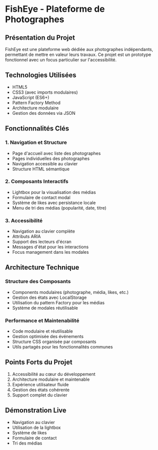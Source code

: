 # FishEye - Plateforme de Photographes

## Présentation du Projet
FishEye est une plateforme web dédiée aux photographes indépendants, permettant de mettre en valeur leurs travaux. Ce projet est un prototype fonctionnel avec un focus particulier sur l'accessibilité.

## Technologies Utilisées
- HTML5
- CSS3 (avec imports modulaires)
- JavaScript (ES6+)
- Pattern Factory Method
- Architecture modulaire
- Gestion des données via JSON

## Fonctionnalités Clés

### 1. Navigation et Structure
- Page d'accueil avec liste des photographes
- Pages individuelles des photographes
- Navigation accessible au clavier
- Structure HTML sémantique

### 2. Composants Interactifs
- Lightbox pour la visualisation des médias
- Formulaire de contact modal
- Système de likes avec persistance locale
- Menu de tri des médias (popularité, date, titre)

### 3. Accessibilité
- Navigation au clavier complète
- Attributs ARIA
- Support des lecteurs d'écran
- Messages d'état pour les interactions
- Focus management dans les modales

## Architecture Technique

### Structure des Composants
- Components modulaires (photographe, média, likes, etc.)
- Gestion des états avec LocalStorage
- Utilisation du pattern Factory pour les médias
- Système de modales réutilisable

### Performance et Maintenabilité
- Code modulaire et réutilisable
- Gestion optimisée des événements
- Structure CSS organisée par composants
- Utils partagés pour les fonctionnalités communes

## Points Forts du Projet
1. Accessibilité au cœur du développement
2. Architecture modulaire et maintenable
3. Expérience utilisateur fluide
4. Gestion des états cohérente
5. Support complet du clavier

## Démonstration Live
- Navigation au clavier
- Utilisation de la lightbox
- Système de likes
- Formulaire de contact
- Tri des médias

